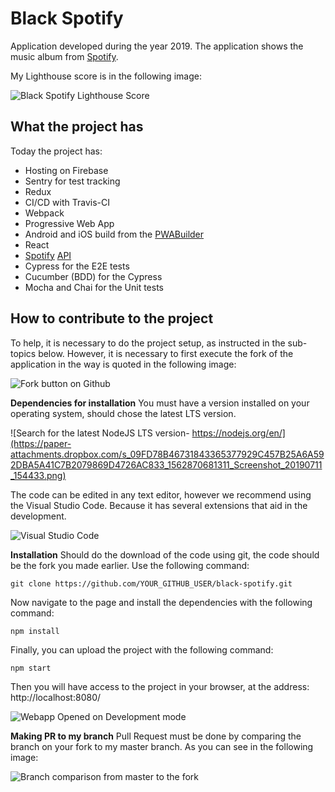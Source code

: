 # Black Spotify
Application developed during the year 2019. The application shows the music album from [Spotify](https://www.spotify.com).

My Lighthouse score is in the following image:

![Black Spotify Lighthouse Score](https://paper-attachments.dropbox.com/s_09FD78B46731843365377929C457B25A6A592DBA5A41C7B2079869D4726AC833_1562871054462_Screenshot_20190711_144201.png)

## What the project has

Today the project has:

- Hosting on Firebase
- Sentry for test tracking
- Redux
- CI/CD with Travis-CI
- Webpack
- Progressive Web App
- Android and iOS build from the [PWABuilder](https://www.pwabuilder.com/)
- React
-  [](https://developer.spotify.com/documentation/web-api/)[Spotify](https://developer.spotify.com/documentation/web-api/) [API](https://developer.spotify.com/documentation/web-api/)
- Cypress for the E2E tests
- Cucumber (BDD) for the Cypress
- Mocha and Chai for the Unit tests
## How to contribute to the project

To help, it is necessary to do the project setup, as instructed in the sub-topics below. However, it is necessary to first execute the fork of the application in the way is quoted in the following image:

![Fork button on Github](https://paper-attachments.dropbox.com/s_4C296FD04C70E1AA93F121DEEDBDB4413517CB63FFB0F178E10CA4F7986B7B6E_1561321377007_687474703a2f2f692e737461636b2e696d6775722e636f6d2f6c72346d6c2e706e67.png)



**Dependencies for installation**
You must have a version installed on your operating system, should chose the latest LTS version.

![Search for the latest NodeJS  LTS version- https://nodejs.org/en/](https://paper-attachments.dropbox.com/s_09FD78B46731843365377929C457B25A6A592DBA5A41C7B2079869D4726AC833_1562870681311_Screenshot_20190711_154433.png)


The code can be edited in any text editor, however we recommend using the Visual Studio Code. Because it has several extensions that aid in the development.

![Visual Studio Code](https://paper-attachments.dropbox.com/s_09FD78B46731843365377929C457B25A6A592DBA5A41C7B2079869D4726AC833_1562870720652_Screenshot_20190711_154513.png)


**Installation**
Should do the download of the code using git, the code should be the fork you made earlier. Use the following command:

    git clone https://github.com/YOUR_GITHUB_USER/black-spotify.git

Now navigate to the page and install the dependencies with the following command:

    npm install

Finally, you can upload the project with the following command:

    npm start

Then you will have access to the project in your browser, at the address: http://localhost:8080/

![Webapp Opened on Development mode](https://paper-attachments.dropbox.com/s_B62AB982EF8BE56D647018175B9CE263D48BDD2B5AF9F615F32F07617EE6AB42_1563322246089_home_1.jpg)


**Making PR to my branch**
Pull Request must be done by comparing the branch on your fork to my master branch. As you can see in the following image:

![Branch comparison from master to the fork](https://paper-attachments.dropbox.com/s_92657E8B9CBF146FAAFF1F5A42F8C9DCF1F011A1782383B18B4CB42984430344_1562858184741_pr-to-my-branch.png)


